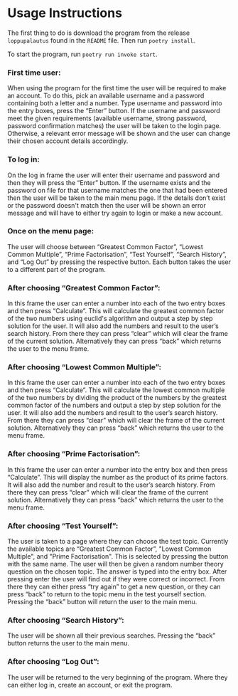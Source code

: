 # Usage Instructions

The first thing to do is download the program from the release `loppupalautus` found in the `README` file. Then run `poetry install`. 

To start the program, run `poetry run invoke start`.

### First time user:

When using the program for the first time the user will be required to make an account. To do this, pick an available username and a password containing both a letter and a number.
Type username and password into the entry boxes, press the “Enter” button.
If the username and password meet the given requirements (available username, strong password, password confirmation matches) the user will be taken to the login page. 
Otherwise, a relevant error message will be shown and the user can change their chosen account details accordingly.

### To log in:

On the log in frame the user will enter their username and password and then they will press the “Enter” button.
If the username exists and the password on file for that username matches the one that had been entered then the user will be taken to the main menu page.
If the details don’t exist or the password doesn't match then the user will be shown an error message and will have to either try again to login or make a new account.

### Once on the menu page:

The user will choose between “Greatest Common Factor”, “Lowest Common Multiple”, “Prime Factorisation”, “Test Yourself”, “Search History”, and “Log Out” by pressing the respective button. 
Each button takes the user to a different part of the program.

### After choosing “Greatest Common Factor”:

In this frame the user can enter a number into each of the two entry boxes and then press “Calculate”.
This will calculate the greatest common factor of the two numbers using euclid's algorithm and output a step by step solution for the user.
It will also add the numbers and result to the user’s search history.
From there they can press “clear” which will clear the frame of the current solution. Alternatively they can press “back” which returns the user to the menu frame.

### After choosing “Lowest Common Multiple”:

In this frame the user can enter a number into each of the two entry boxes and then press “Calculate”.
This will calculate the lowest common multiple of the two numbers by dividing the product of the numbers by the greatest common factor of the numbers and output a step by step solution for the user.
It will also add the numbers and result to the user’s search history.
From there they can press “clear” which will clear the frame of the current solution. Alternatively they can press “back” which returns the user to the menu frame.

### After choosing “Prime Factorisation”:

In this frame the user can enter a number into the entry box and then press “Calculate”.
This will display the number as the product of its prime factors.
It will also add the number and result to the user’s search history.
From there they can press “clear” which will clear the frame of the current solution. Alternatively they can press “back” which returns the user to the menu frame.

### After choosing “Test Yourself”:

The user is taken to a page where they can choose the test topic. Currently the available topics are “Greatest Common Factor”, "Lowest Common Multiple", and "Prime Factorisation". 
This is selected by pressing the button with the same name.
The user will then be given a random number theory question on the chosen topic. 
The answer is typed into the entry box. 
After pressing enter the user will find out if they were correct or incorrect. 
From there they can either press “try again” to get a new question, or they can press “back” to return to the topic menu in the test yourself section.
Pressing the “back” button will return the user to the main menu.

### After choosing “Search History”:

The user will be shown all their previous searches.
Pressing the “back” button returns the user to the main menu.

### After choosing “Log Out”:

The user will be returned to the very beginning of the program.
Where they can either log in, create an account, or exit the program.
